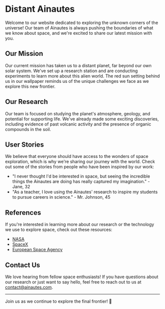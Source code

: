 <!--font:Playfair Display-->

# Distant Ainautes

Welcome to our website dedicated to exploring the unknown corners of the universe! Our team of Ainautes is always pushing the boundaries of what we know about space, and we're excited to share our latest mission with you.

## Our Mission

Our current mission has taken us to a distant planet, far beyond our own solar system. We've set up a research station and are conducting experiments to learn more about this alien world. The red sun setting behind us in our wallpaper reminds us of the unique challenges we face as we explore this new frontier.

## Our Research

Our team is focused on studying the planet's atmosphere, geology, and potential for supporting life. We've already made some exciting discoveries, including evidence of past volcanic activity and the presence of organic compounds in the soil.

## User Stories

We believe that everyone should have access to the wonders of space exploration, which is why we're sharing our journey with the world. Check out some of the stories from people who have been inspired by our work:

- "I never thought I'd be interested in space, but seeing the incredible things the Ainautes are doing has really captured my imagination." - Jane, 32
- "As a teacher, I love using the Ainautes' research to inspire my students to pursue careers in science." - Mr. Johnson, 45

## References

If you're interested in learning more about our research or the technology we use to explore space, check out these resources:

- [NASA](#)
- [SpaceX](#)
- [European Space Agency](#)

## Contact Us

We love hearing from fellow space enthusiasts! If you have questions about our research or just want to say hello, feel free to reach out to us at [contact@ainautes.com](mailto:contact@ainautes.com).

---
Join us as we continue to explore the final frontier! 🚀

<!--

Write me content for website with wallpaper which alt text is:

"A group of Ainautes conducting experiments on a distant planet, with a red sun setting behind them."

The name/title of the page should not be 1:1 copy of the alt text but rather a real content of the website which is using this wallpaper.

- Use markdown format 
- Start with heading
- Heading should be short and concise
- The content should look like a real website 
- The website should not be about the wallpaper, wallpaper is just a related background
- Heading should be contain work "wallpaper" or "background"
- Include real sections like references, contact, user stories, etc. use things relevant to the page purpose.
- Feel free to use structure like headings, bullets, numbering, blockquotes, paragraphs, horizontal lines, etc.
- You can use formatting like bold or _italic_
- You can include UTF-8 emojis
- Links should be only #hash anchors (and you can refer to the document itself)
- Do not include images


---


# Exploring the Frontiers: Ainautes on a Distant Planet

Welcome to our website dedicated to exploring the unknown corners of the universe! Our team of Ainautes is always pushing the boundaries of what we know about space, and we're excited to share our latest mission with you.

## Our Mission

Our current mission has taken us to a distant planet, far beyond our own solar system. We've set up a research station and are conducting experiments to learn more about this alien world. The red sun setting behind us in our wallpaper reminds us of the unique challenges we face as we explore this new frontier.

## Our Research

Our team is focused on studying the planet's atmosphere, geology, and potential for supporting life. We've already made some exciting discoveries, including evidence of past volcanic activity and the presence of organic compounds in the soil.

## User Stories

We believe that everyone should have access to the wonders of space exploration, which is why we're sharing our journey with the world. Check out some of the stories from people who have been inspired by our work:

- "I never thought I'd be interested in space, but seeing the incredible things the Ainautes are doing has really captured my imagination." - Jane, 32
- "As a teacher, I love using the Ainautes' research to inspire my students to pursue careers in science." - Mr. Johnson, 45

## References

If you're interested in learning more about our research or the technology we use to explore space, check out these resources:

- [NASA](#)
- [SpaceX](#)
- [European Space Agency](#)

## Contact Us

We love hearing from fellow space enthusiasts! If you have questions about our research or just want to say hello, feel free to reach out to us at [contact@ainautes.com](mailto:contact@ainautes.com).

---
Join us as we continue to explore the final frontier! 🚀

-->
